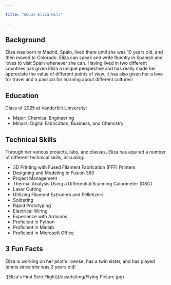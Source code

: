 ```yaml
---

title: "About Eliza Hill"

---
```

## Background

Eliza was born in Madrid, Spain, lived there until she was 10 years old, and then moved to Colorado. Eliza can speak and write fluently in Spanish and loves to visit Spain whenever she can. Having lived in two different countries has given Eliza a unique perspective and has really made her appreciate the value of different points of view. It has also given her a love for travel and a passion for learning about different cultures!

## Education

Class of 2025 at Vanderbilt University:
* Major: Chemical Engineering
* Minors: Digital Fabrication, Business, and Chemistry

## Technical Skills

Through her various projects, labs, and classes, Eliza has aquired a number of different technical skills, inlcuding:

* 3D Printing with Fused Filament Fabrication (FFF) Printers
* Designing and Modeling in Fusion 360
* Project Management
* Thermal Analysis Using a Differential Scanning Calorimeter (DSC)
* Laser Cutting
* Utilizing Filament Extruders and Pelletizers
* Soldering
* Rapid Prototyping
* Electrical Wiring
* Experience with Arduinos
* Proficient in Python
* Proficient in Matlab
* Proficient in Microsoft Office

## 3 Fun Facts 

Eliza is working on her pilot's license, has a twin sister, and has played tennis since she was 3 years old!

![Eliza's First Solo Flight](/assets/img/Flying Picture.jpg)
